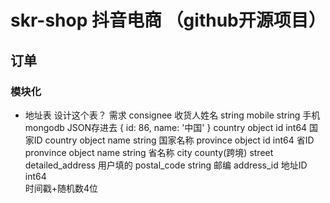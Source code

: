 # skr-shop 抖音电商 （github开源项目）

## 订单

### 模块化
  - 地址表
    设计这个表？
    需求
    consignee  收货人姓名  string
    mobile  string  手机
    mongodb   JSON存进去 
    {
        id: 86,
        name: '中国'
    }
    country object  id  int64  国家ID
    country object  name  string  国家名称
    province object  id  int64  省ID
    pronvince object  name  string  省名称
    city
    county(跨境)
    street
    detailed_address  用户填的
    postal_code string 邮编
    address_id  地址ID int64  
    时间戳+随机数4位  




